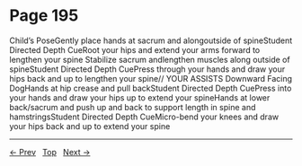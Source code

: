 # Page 195

Child’s PoseGently place hands at sacrum and alongoutside of spineStudent Directed Depth CueRoot your hips and extend your arms forward to lengthen your spine
Stabilize sacrum andlengthen muscles along outside of spineStudent Directed Depth CuePress through your hands and draw your hips back and up to lengthen your spine// YOUR ASSISTS
Downward Facing DogHands at hip crease and pull backStudent Directed Depth CuePress into your hands and draw your hips up to extend your spineHands at lower back/sacrum and push up and back to support length in spine and hamstringsStudent Directed Depth CueMicro-bend your knees and draw your hips back and up to extend your spine


---
[← Prev](/pages/page-194.md) &nbsp; [Top](/index.md) &nbsp; [Next →](/pages/page-196.md)
